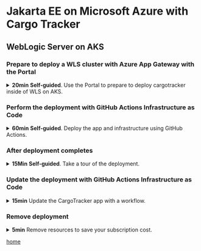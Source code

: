 # Jakarta EE on Microsoft Azure with Cargo Tracker

## WebLogic Server on AKS

### Prepare to deploy a WLS cluster with Azure App Gateway with the Portal

<details>
  <summary>
    <b>20min</b> <b>Self-guided</b>. Use the Portal to prepare to deploy cargotracker inside of WLS on AKS.
  </summary>
  
1. Visit the Portal [https://aka.ms/publicportal](https://aka.ms/publicportal).

1. In the search box, without pressing enter, type "weblogic" without the quotes.

1. In the section of suggested results labeled **Marketplace**, select **Oracle WebLogic Server on Azure Kubrenets Service**.

1. Select **Create**.

{% include new-resource-group.md %}

1. In **Region** enter `{{ site.data.var.region }}`.

1. Leave **Username for WebLogic Administrator** with the default value.

1. For **Password for WebLogic Administrator** and following password fields use `{{ site.data.var.workshopPassword }}`.

{% include add-uami.md %}

1. On **Optional Basic Configuration** select **No** and examine the options.  Note you can specify Java JVM options here.

1. Select **Yes** to close the **Optional Basic Configuration**.

1. Scroll down and note the hyperlinks in the **Report issues, get
   help, and share feedback** section.  The links will open in a new
   tab.  We especially encourage you to take the survey about Java EE
   usage.  this will help us create better Java EE on Azure offers.
   
1. Select **Next: Configure AKS cluster**.

1. Explore the options available, but do not select any of the following.
   
   1. [Azure Container Insights integration](https://aka.ms/wls-aks-container-insights)
   
   1. [Persist Volume integration]({{ site.data.var.docsMicrosoftCom }}/azure/aks/concepts-storage)

1. In **Image selection** leave the values at the defaults.

1. In **Username for Oracle Single Sign-On authentication** and the
   corresponding password field, use the values provided by the
   instructor in the Etherpad.
   
1. In **Is the specified SSO account associated with an active Oracle
   support contract?**, select **No**.
   
      **IMPORTANT** This offer really should only be used with an
      active Oracle support contract.  Without a support contract, you
      are running software that has not been patched against the
      latest security vulnerabilities, including the infamous
      Log4shell.
      
      Thankfully, for this workshop, we are also deploying Azure App
      Gateway, and the offer sets up OWASP rules to protect against
      some of the vulnerabilities.
      
1. In the **Select desired combination of WebLogic...** drop down,
   leave the default, but explore the other available options.
   
1. In the **Java EE Application** section, ensure **Yes** is selected.

1. Select the **Browse** button.

1. In the **Storage accounts** browser, select the storage account
   created by the workflow you ran previously. It will be something
   like `wlsdsa19251229631`.
   
1. In the **Containers** section, select the storage container
   created by the workflow you ran previously. It will be something
   like `wlsdcon19251229631`.
   
1. In the **Container**, select **cargo-tracker.war**.  This also was
   generated by the workflow you ran previously.
   
1. Select **Select**.

1. Leave the remaining values at their defaults.

1. Select **Next: TLS/SSL configuration**.

1. This tab lets you configure end-to-end TLS connections.  Explore the values, but leave it set at **No**.

1. Select **Next: Networking**.

1. Leave **Standard Load Balancer service** at **No**, but feel free
   to explore the documentation link.
   
1. In **Application Gateway Ingress Controller** select **Yes**.

1. The offer provides several ways to upload the certificates
   necessary to enable App Gateway integration.  Select **Generate a
   self-signed front-end certificate**.
   
1. For **Service Principal** refer to the output from the `setup.sh`
   script you ran at the beginning of the workshop.  Find the value
   for `SERVICE_PRINCIPAL`.  Copy it to the clipboard.  Be extremely
   careful to get the whole value.
   
1. To verify you have it all, you can enter the following command in
   the Cloud Shell.
   
      `echo <paste> | base64 -d` and press enter.
      
      If you see valid JSON, you have captured the entire base64
      string to the clipboard.  Save the decoded value in your text
      file, in case you need it later.
   
1. Paste this value into the **Service Principal** and **Confirm password** fields.

1. Ensure **Enable cookie based affinity** is checked.

1. Leave the remaining values at their defaults.

1. Select **Next: DNS configuration**.

1. This tab lets you connect a DNS zone to your WLS on AKS.  Explore
   the values, but leave it set at **No**.
   
1. Select **Next: Database**.

1. For **Connect to database?** select **Yes**.

1. For the **Choose database type** select **Azure Database for PostgreSQL**.

1. For **JNDI name** enter `jdbc/CargoTrackerDB`.

1. For **Datasource Connection String** enter `jdbc:postgresql://<dbName>.postgres.database.azure.com:5432/postgres`, where `<dbName>` is the value you captured above for database name.  This will be something like `wlsdb19251229631`.

1. For **Global transactions protocol** Select **EmulateTwoPhaseCommit**.

1. For **Database username** enter `weblogic`.  This value was set as a secret in `setup.sh`.

1. For **Database Password** enter `Secret123!`.  This value was set as a secret in `setup.sh`.  Make sure to get the exclamation point.

1. Select **Next: Review + create**.

1. **DO NOT Select Create**. At this point, we will use a GitHub
Actions workflow to do the same thing that would happen if you
deployed the offer as you have configured it here.


</details>

### Perform the deployment with GitHub Actions Infrastructure as Code

<details>
  <summary>
    <b>60min</b> <b>Self-guided</b>. Deploy the app and infrastructure using GitHub Actions.
  </summary>

1. Visit your fork of [https://github.com/{{ site.data.var.repoOwner }}/{{ site.data.var.repoPath }}](https://github.com/{{ site.data.var.repoOwner }}/{{ site.data.var.repoPath }}).

1. Select **Actions**.

1. Select **Setup WLS on AKS**.

1. Select **Run workflow**.

1. <a name="wls-aks-pipeline-values">Use the the same values</a> you [captured previously](#liberty-aks-pipeline-values).
   
1. Select **Run workflow**.

1.  Instructor will walk you through
    `.github/workflows/setupWlsAks.yml`, which you have in your
    repo.  Briefly, this workflow uses the repository secrets you
    created earlier to do the following.
    
      1. Use the 
         [Bicep]({{ site.data.var.docsMicrosoftCom }}/azure/azure-resource-manager/bicep/overview?tabs=Bicep)
         infrastructure as code that stands behind the Portal offer from the preceding section to build an ARM template.
         
      1. Build up parameters that happen to represent the values you
         previously filled out in the Portal.
      
      1. Build cargotracker and upload it to storage. Strictly
         speaking, this step is not necessary since the storage
         account already has the cargotracker war.
         
      1. Deploy the offer.  This eventually invokes the [Azure support
         in WebLogic Kubernetes Operator](https://aka.ms/wls-aks-docs).

</details>

### After deployment completes

<details>
  <summary>
    <b>15Min</b> <b>Self-guided</b>. Take a tour of the deployment.
  </summary>
  
**Note** The resource group name will be prefixed by **wlsd-aks**.
  
{% include find-resource-groups.md %}

{% include find-outputs.md %}

1. **Self-guided**. Examine the outputs.

   1. Execute **shellCmdtoConnectAks** to connect to the cluster in the Cloud Shell.
   
   1. Take note of the name of the value of the `--resource-group`
      option to the command.  You will need this later.  This really
      should be in the outputs.  [You are welcome to fix
      this](https://github.com/oracle/weblogic-azure/issues/123).
      
   1. Execute **shellCmdtoOutputWlsDomainYaml** to output a YAML
      description of the WebLogic domain to the file `domain.yml`.
      
      Examine the `domain.yml` file with help from the [Oracle
      documentation](https://oracle.github.io/weblogic-kubernetes-operator/userguide/managing-domains/domain-resource/#domain-spec-elements).
      This is actually a Kubernetes Custom Resource Definition (CRD).
      The complete reference of this CRD is generated live by Oracle.
      See the [reference documentation for complete
      details](https://github.com/oracle/weblogic-kubernetes-operator/blob/main/documentation/domains/Domain.md).
      For complete documentation about CRD, see the [Kubernetes
      site](https://kubernetes.io/docs/concepts/extend-kubernetes/api-extension/custom-resources/).
      
   1. Execute **shellCmdtoOutputWlsVersionsandPatches** to output a text description of the runtime to a file `version.info`.

   {{ site.data.var.boast }}

   1. Obtain the URL of the cargotracker by looking at the value of
      the output **clusterExternalUrl**.
      
#### Exercise the Cargo Tracker app

The Cargo Tracker main URL is the **clusterExternalUrl** obtained in
the preceding step, followed by `/cargo-tracker/`.

{% include exercise-cargotracker.md %}


</details>

### Update the deployment with GitHub Actions Infrastructure as Code

<details>
  <summary>
    <b>15min</b> Update the CargoTracker app with a workflow.
  </summary>
  
1. Visit the Cargo Tracker main URL.

1. Take note of the version number at the bottom of the page.  It
   should be something like **2.1-SNAPSHOT 2022-03-02 23:08:32**.

1. Visit your fork of [https://github.com/{{ site.data.var.repoOwner }}/{{ site.data.var.repoPath }}](https://github.com/{{ site.data.var.repoOwner }}/{{ site.data.var.repoPath }}).

1. Select **Actions**.

1. Select **Update Cargo Tracker to WLS on AKS**.

1. Select **Run workflow**.

1. Use the correct **region**.

1. Leave **weblogic image path** at the default value.

1. For **Specify resource group of aks cluster** use the value you
   captured in the preceding step.
   
1. For storage account and container, use the values [gathered
   above](#wls-aks-pipeline-values).
   
1. For the ACR related parameters, use the following steps to get them
   directly from the deployed ACR.
   
   1. In a new portal tab, find the resource group containing the AKS cluster.
   
   1. In the navigation pane for the resource group, select
      **Overview**.
      
   1. In the **Settings** section, select **Access keys**.
   
   1. Save aside the **Login server**. This value is the **Specify ACR
      server of uploading image** in the workflow.
      
   1. Save aside the **Registry name**. This value is the **Specify
      ACR server user name** in the workflow.
      
   1. Save aside the **Password**.  This value is the
      **AZURE_ACR_PASSWORD** GitHub Actions repository secret.
      
   1. In the Cloud Shell, type `gh --repo <your github name>/{{ site.data.var.repoPath }} secret set
      AZURE_ACR_PASSWORD -b` and paste the saved value.
      **Ensure there is no space after `-b`**.  Press enter.
      
      * You should see **✓ Set secret AZURE_ACR_PASSWORD for your github name/{{ site.data.var.repoPath }}**.

   1. Leave the remaining values at their defaults.
   
   1. Select **Run workflow**.

</details>

### Remove deployment

<details>
  <summary>
    <b>5min</b> Remove resources to save your subscription cost.
  </summary>

You must remove the deployment to avoid consuming more Azure resources
than your pass allows.

1. In Cloud Shell, enter `az aks delete --no-wait --name <your cluster name> --resource-group <your resource group>`.

1. In the Portal, find `<your resource group>` and select **Delete resource group**.

1. Copy past the name of the resource group and select **Delete**.

</details>



[home](/)
